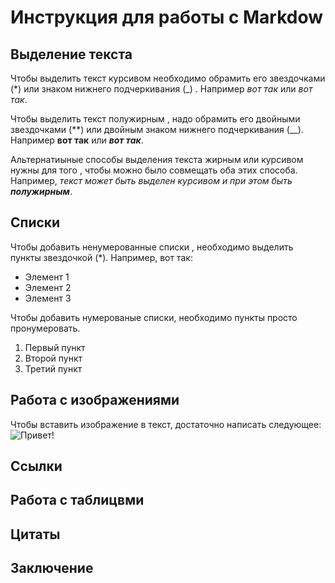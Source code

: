 # Инструкция для работы с Markdow

## Выделение текста

Чтобы выделить текст курсивом необходимо обрамить его звездочками (*)  или знаком нижнего подчеркивания (_) . Например *вот так* или _вот так_.

Чтобы выделить текст полужирным , надо обрамить его двойными звездочками (**) или двойным знаком нижнего подчеркивания (__). Например **вот так** или ___вот так___.

Альтернатиыные способы выделения текста жирным или курсивом нужны для того , чтобы можно было совмещать оба этих способа. Например, _текст может быть выделен курсивом и при этом быть **полужирным**_.


## Списки

Чтобы добавить ненумерованные списки , необходимо выделить пункты звездочкой (*).
Например, вот так: 
* Элемент 1
* Элемент 2
* Элемент 3

Чтобы добавить нумерованые списки, необходимо пункты просто пронумеровать.

1. Первый пункт
2. Второй пункт 
3. Третий пункт

## Работа с изображениями

Чтобы вставить изображение в текст, достаточно написать следующее:
![Привет!](gettyimages.jpg)

## Ссылки

## Работа с таблицвми

## Цитаты

## Заключение